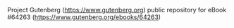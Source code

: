 Project Gutenberg (https://www.gutenberg.org) public repository for
eBook #64263 (https://www.gutenberg.org/ebooks/64263)
